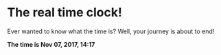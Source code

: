 # The real time clock!

Ever wanted to know what the time is? Well, your journey is about to end!

**The time is Nov 07, 2017, 14:17**
